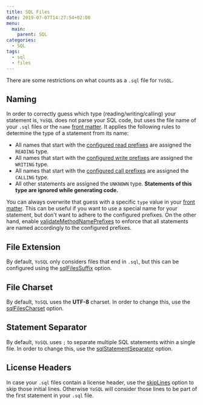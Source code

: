 ```yaml
---
title: SQL Files
date: 2019-07-07T14:27:54+02:00
menu:
  main:
    parent: SQL
categories:
  - SQL
tags:
  - sql
  - files
---
```


There are some restrictions on what counts as a `.sql` file for `YoSQL`.

## Naming

In order to correctly guess which type (reading/writing/calling) your statement is, `YoSQL` does not parse your SQL code, but uses the file name of your `.sql` files or the `name` [front matter](../frontmatter/). It applies the following rules to determine the type of a statement from its name:

- All names that start with the [configured read prefixes](../../configuration/repositories/allowedreadprefixes/) are assigned the `READING` type.
- All names that start with the [configured write prefixes](../../configuration/repositories/allowedwriteprefixes/) are assigned the `WRITING` type.
- All names that start with the [configured call prefixes](../../configuration/repositories/allowedcallprefixes/) are assigned the `CALLING` type.
- All other statements are assigned the `UNKNOWN` type. **Statements of this type are ignored while generating code.**
  
You can always overwrite that guess with a specific `type` value in your [front matter](../frontmatter/). This can be useful if you want to use a special name for your statement, but don't want to adhere to the configured prefixes. On the other hand, enable [validateMethodNamePrefixes](../../configuration/repositories/validatemethodnameprefixes/) to enforce that all statements are named accordingly to the configured prefixes.

## File Extension

By default, `YoSQL` only considers files that end in `.sql`, but this can be configured using the [sqlFilesSuffix](../../configuration/files/sqlfilessuffix) option. 

## File Charset

By default, `YoSQL` uses the **UTF-8** charset. In order to change this, use the [sqlFilesCharset](../../configuration/files/sqlfilescharset) option.

## Statement Separator

By default, `YoSQL` uses `;` to separate multiple SQL statements within a single file. In order to change this, use the [sqlStatementSeparator](../../configuration/files/sqlstatementseparator) option.

## License Headers

In case your `.sql` files contain a license header, use the [skipLines](../../configuration/files/skiplines) option to skip those initial lines. Otherwise `YoSQL` will consider those lines to be part of the first statement in your `.sql` file.
